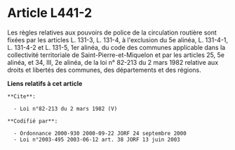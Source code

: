# Article L441-2

Les règles relatives aux pouvoirs de police de la circulation routière sont fixées par les articles L. 131-3, L. 131-4, à
l'exclusion du 5e alinéa, L. 131-4-1, L. 131-4-2 et L. 131-5, 1er alinéa, du code des communes applicable dans la
collectivité territoriale de Saint-Pierre-et-Miquelon et par les articles 25, 5e alinéa, et 34, III, 2e alinéa, de la loi n°
82-213 du 2 mars 1982 relative aux droits et libertés des communes, des départements et des régions.

**Liens relatifs à cet article**

	**Cite**:

	  - Loi n°82-213 du 2 mars 1982 (V)

	**Codifié par**:

	  - Ordonnance 2000-930 2000-09-22 JORF 24 septembre 2000
	  - Loi n°2003-495 2003-06-12 art. 38 JORF 13 juin 2003

